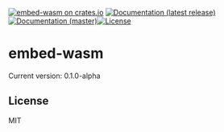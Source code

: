 [![embed-wasm on crates.io](https://img.shields.io/crates/v/embed-wasm)](https://crates.io/crates/embed-wasm) [![Documentation (latest release)](https://docs.rs/embed-wasm/badge.svg)](https://docs.rs/embed-wasm/) [![Documentation (master)](https://img.shields.io/badge/docs-master-brightgreen)](https://inanna-malick.github.io/embed-wasm/embed-wasm/)[![License](https://img.shields.io/badge/license-MIT-green.svg)](../LICENSE)

# embed-wasm

Current version: 0.1.0-alpha



## License

MIT

<!--
README.md is generated from README.tpl by cargo readme. To regenerate:
cargo install cargo-readme
cargo readme > README.md
-->
